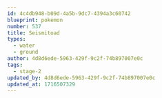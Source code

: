 ```yaml
---
id: 4c4db948-b09d-4a5b-9dc7-4394a3c60742
blueprint: pokemon
number: 537
title: Seismitoad
types:
  - water
  - ground
author: 4d8d6ede-5963-429f-9c2f-74b897007e0c
tags:
  - stage-2
updated_by: 4d8d6ede-5963-429f-9c2f-74b897007e0c
updated_at: 1716507329
---
```

